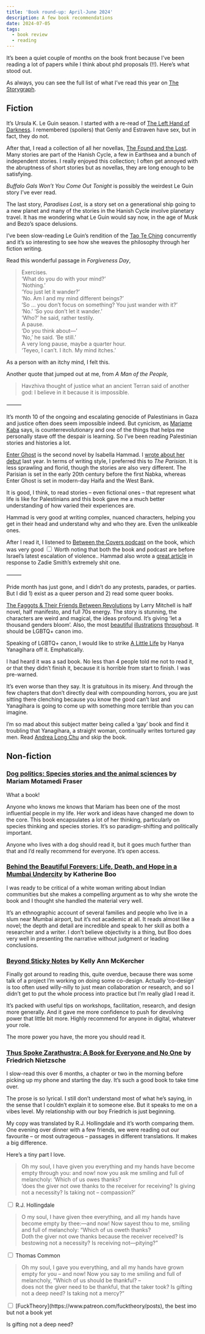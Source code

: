 ```yaml
---
title: 'Book round-up: April-June 2024'
description: A few book recommendations   
date: 2024-07-05
tags:
  - book review 
  - reading
---
```


It’s been a quiet couple of months on the book front because I’ve been reading a lot of papers while I think about phd proposals (!!). Here’s what stood out. 

As always, you can see the full list of what I’ve read this year on [The Storygraph](https://app.thestorygraph.com/books-read/soniaturcotte?year=2024).

## Fiction 

It’s Ursula K. Le Guin season. I started with a re-read of [The Left Hand of Darkness](https://www.ursulakleguin.com/left-hand-darkness). I remembered (spoilers) that Genly and Estraven have sex, but in fact, they do not. 

After that, I read a collection of all her novellas, [The Found and the Lost](https://www.ursulakleguin.com/the-found-and-the-lost). Many stories are part of the Hanish Cycle, a few in Earthsea and a bunch of independent stories. I really enjoyed this collection; I often get annoyed with the abruptness of short stories but as novellas, they are long enough to be satisfying.  

*Buffalo Gals Won’t You Come Out Tonight* is possibly the weirdest Le Guin story I’ve ever read.  

The last story, *Paradises Lost*, is a story set on a generational ship going to a new planet and many of the stories in the Hanish Cycle involve planetary travel. It has me wondering what Le Guin would say now, in the age of Musk and Bezo’s space delusions. 

I’ve been slow-reading Le Guin’s rendition of the [Tao Te Ching](https://www.ursulakleguin.com/lao-tzu-the-tao-te-ching) concurrently and it’s so interesting to see how she weaves the philosophy through her fiction writing. 

Read this wonderful passage in *Forgiveness Day*,

> Exercises.     
> ‘What do you do with your mind?’    
> ‘Nothing.’    
> ‘You just let it wander?’    
> ‘No. Am I and my mind different beings?’    
> ‘So … you don’t focus on something? You just wander with it?’    
> ‘No.’    ‘So you don’t let it wander.’     
> ‘Who?’ he said, rather testily.    
> A pause.    
> ‘Do you think about—’    
> ‘No,’ he said. ‘Be still.’    
> A very long pause, maybe a quarter hour.    
> ‘Teyeo, I can’t. I itch. My mind itches.’

As a person with an itchy mind, I felt this.

Another quote that jumped out at me, from *A Man of the People,* 

> Havzhiva thought of justice what an ancient Terran said of another god: I believe in it because it is impossible.

⸻

It’s month 10 of the ongoing and escalating genocide of Palestinians in Gaza and justice often does seem impossible indeed. But cynicism, as [Mariame Kaba](https://bsky.app/profile/prisonculture.bsky.social/post/3kvzk2fz6h72l) says, is counterrevolutionary and one of the things that helps me personally stave off the despair is learning. So I’ve been reading Palestinian stories and histories a lot. 

[Enter Ghost](https://app.thestorygraph.com/books/293521c3-69ce-4504-8302-9d160bc73443) is the second novel by Isabella Hammad. I [wrote about her debut](book-roundup-june-aug-2023/) last year. In terms of writing style, I preferred this to *The Parisian*. It is less sprawling and florid, though the stories are also very different. The Parisian is set in the early 20th century before the first Nabka, whereas Enter Ghost is set in modern-day Haifa and the West Bank. 

It is good, I think, to read stories – even fictional ones – that represent what life is like for Palestinians and this book gave me a much better understanding of how varied their experiences are.  

Hammad is very good at writing complex, nuanced characters, helping you get in their head and understand why and who they are. Even the unlikeable ones. 

After I read it, I listened to [Between the Covers podcast](https://tinhouse.com/podcast/isabella-hammad-enter-ghost/) on the book, which was very good<label for="sn-timeline" class="margin-toggle sidenote-number"></label>
  <input type="checkbox" id="sn-timeline" class="margin-toggle"/>
  <span class="sidenote">Worth noting that both the book and podcast are before Israel’s latest escalation of violence.</span>. Hammad also wrote a [great article](https://www.nybooks.com/online/2024/06/13/acts-of-language-isabella-hammad/) in response to Zadie Smith’s extremely shit one.

⸻

Pride month has just gone, and I didn’t do any protests, parades, or parties. But I did 1) exist as a queer person and 2) read some queer books. 

[The Faggots & Their Friends Between Revolutions](https://app.thestorygraph.com/books/dfe9cbfb-a8dc-4881-865b-88457738813d) by Larry Mitchell is half novel, half manifesto, and full 70s energy. The story is stunning, the characters are weird and magical, the ideas profound. It’s giving ‘let a thousand genders bloom’. Also, the most [beautiful](https://www.thenation.com/wp-content/uploads/2019/08/Pages-from-FAGGOTS-Final-19crop.jpg) [illustrations](https://i0.wp.com/filthydreams.org/wp-content/uploads/2019/07/tumblr_nueawitntd1r4kyx2o1_500.png?ssl=1) [throughout](https://compote.slate.com/images/d75464af-4122-4ea0-b84d-4e2e41585515.jpeg?crop=1560,1040,x0,y0&width=1440). It should be LGBTQ+ canon imo. 

Speaking of LGBTQ+ canon, I would like to strike [A Little Life](https://app.thestorygraph.com/books/f6fdff7f-2962-409f-8ede-72279b40f4a4) by Hanya Yanagihara off it. Emphatically.

I had heard it was a sad book. No less than 4 people told me not to read it, or that they didn’t finish it, because it is horrible from start to finish. I was pre-warned.

It’s even worse than they say. It is gratuitous in its misery. And through the few chapters that don’t directly deal with compounding horrors, you are just sitting there clenching because you know the good can’t last and Yanagihara is going to come up with something more terrible than you can imagine.

I’m so mad about this subject matter being called a ‘gay’ book and find it troubling that Yanagihara, a straight woman, continually writes tortured gay men. Read [Andrea Long Chu](https://www.vulture.com/article/hanya-yanagihara-review.html) and skip the book.

## Non-fiction

### [Dog politics: Species stories and the animal sciences](https://www.manchesterhive.com/display/9781526174819/9781526174819.xml) by Mariam Motamedi Fraser

What a book! 

Anyone who knows me knows that Mariam has been one of the most influential people in my life. Her work and ideas have changed me down to the core. This book encapsulates a lot of her thinking, particularly on species thinking and species stories. It’s so paradigm-shifting and politically important.

Anyone who lives with a dog should read it, but it goes much further than that and I’d really recommend for everyone. It’s open access. 

### [Behind the Beautiful Forevers: Life, Death, and Hope in a Mumbai Undercity](https://app.thestorygraph.com/books/425bb958-1f72-46b5-9ff0-270fd7ded4aa) by Katherine Boo

I was ready to be critical of a white woman writing about Indian communities but she makes a compelling argument as to why she wrote the book and I thought she handled the material very well. 

It’s an ethnographic account of several families and people who live in a slum near Mumbai airport, but it’s not academic at all. It reads almost like a novel; the depth and detail are incredible and speak to her skill as both a researcher and a writer. I don’t believe objectivity is a thing, but Boo does very well in presenting the narrative without judgment or leading conclusions. 

### [Beyond Sticky Notes](https://www.beyondstickynotes.com/tellmemore) by Kelly Ann McKercher

Finally got around to reading this, quite overdue, because there was some talk of a project I’m working on doing some co-design. Actually ‘co-design’ is too often used willy-nilly to just mean collaboration or research, and so I didn’t get to put the whole process into practice but I’m really glad I read it. 

It’s packed with useful tips on workshops, facilitation, research, and design more generally. And it gave me more confidence to push for devolving power that little bit more. Highly recommend for anyone in digital, whatever your role. 

The more power you have, the more you should read it. 

### [Thus Spoke Zarathustra: A Book for Everyone and No One](https://www.gutenberg.org/files/1998/1998-h/1998-h.htm) by Friedrich Nietzsche

I slow-read this over 6 months, a chapter or two in the morning before picking up my phone and starting the day. It’s such a good book to take time over. 

The prose is so lyrical. I still don’t understand most of what he’s saying, in the sense that I couldn’t explain it to someone else. But it speaks to me on a vibes level. My relationship with our boy Friedrich is just beginning.

My copy was translated by R.J. Hollingdale and it’s worth comparing them. One evening over dinner with a few friends, we were reading out our favourite – or most outrageous – passages in different translations. It makes a big difference.

Here’s a tiny part I love. 

> Oh my soul, I have given you everything and my hands have become empty through you: and now! now you ask me smiling and full of melancholy: ‘Which of us owes thanks?    
> ‘does the giver not owe thanks to the receiver for receiving? Is giving not a necessity? Is taking not – compassion?’
<label for="sn-hollingdale" class="margin-toggle sidenote-number"></label>
  <input type="checkbox" id="sn-hollingdale" class="margin-toggle"/>
  <span class="sidenote">R.J. Hollingdale</span>

> O my soul, I have given thee everything, and all my hands have become empty by thee:—and now! Now sayest thou to me, smiling and full of melancholy: “Which of us oweth thanks?       
> Doth the giver not owe thanks because the receiver received? Is bestowing not a necessity? Is receiving not—pitying?” <label for="sn-common" class="margin-toggle sidenote-number"></label>
  <input type="checkbox" id="sn-common" class="margin-toggle"/>
  <span class="sidenote">Thomas Common</span>

> Oh my soul, I gave you everything, and all my hands have grown empty for you – and now! Now you say to me smiling and full of melancholy, “Which of us should be thankful? –    
> does not the giver need to be thankful, that the taker took? Is gifting not a deep need? Is taking not a mercy?”
<label for="sn-fucktheory" class="margin-toggle sidenote-number"></label>
  <input type="checkbox" id="sn-fucktheory" class="margin-toggle"/>
  <span class="sidenote">[FuckTheory](https://www.patreon.com/fucktheory/posts), the best imo but not a book yet</span>

Is gifting not a deep need? 
